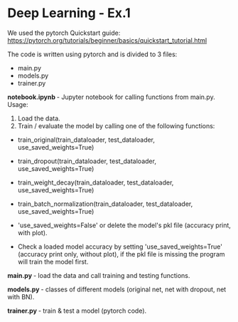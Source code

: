 <h1>Deep Learning - Ex.1</h1>

We used the pytorch Quickstart guide: https://pytorch.org/tutorials/beginner/basics/quickstart_tutorial.html

The code is written using pytorch and is divided to 3 files:

- main.py
- models.py
- trainer.py

<b>notebook.ipynb </b> - Jupyter notebook for calling functions from main.py. Usage:
1. Load the data.
2. Train / evaluate the model by calling one of the following functions:
  - train_original(train_dataloader, test_dataloader, use_saved_weights=True)
  - train_dropout(train_dataloader, test_dataloader, use_saved_weights=True)
  - train_weight_decay(train_dataloader, test_dataloader, use_saved_weights=True)
  - train_batch_normalization(train_dataloader, test_dataloader, use_saved_weights=True)


  - 'use_saved_weights=False' or delete the model's pkl file (accuracy print, with plot).
  - Check a loaded model accuracy by setting 'use_saved_weights=True' (accuracy print only, without plot), if the pkl file is
missing the program will train the model first.

<b>main.py </b> - load the data and call training and testing functions.

<b>models.py </b>- classes of different models (original net, net with dropout, net with BN).

<b>trainer.py </b>- train & test a model (pytorch code).